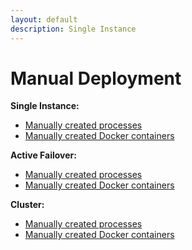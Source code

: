 ```yaml
---
layout: default
description: Single Instance
---
```

Manual Deployment
=================
 
**Single Instance:**

- [Manually created processes](deployment-single-instance-manual-start.html)
- [Manually created Docker containers](deployment-single-instance-manual-start.html#manual-start-in-docker)

**Active Failover:**

- [Manually created processes](deployment-active-failover-manual-start.html)
- [Manually created Docker containers](deployment-active-failover-manual-start.html#manual-start-in-docker)

**Cluster:**

- [Manually created processes](deployment-cluster-manual-start.html)
- [Manually created Docker containers](deployment-cluster-manual-start.html#manual-start-in-docker)
 
